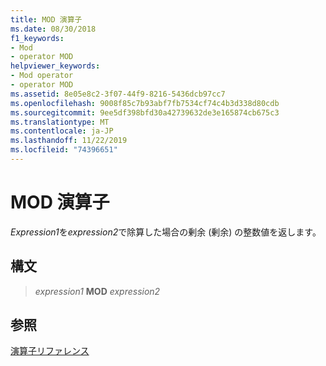 ```yaml
---
title: MOD 演算子
ms.date: 08/30/2018
f1_keywords:
- Mod
- operator MOD
helpviewer_keywords:
- Mod operator
- operator MOD
ms.assetid: 8e05e8c2-3f07-44f9-8216-5436dcb97cc7
ms.openlocfilehash: 9008f85c7b93abf7fb7534cf74c4b3d338d80cdb
ms.sourcegitcommit: 9ee5df398bfd30a42739632de3e165874cb675c3
ms.translationtype: MT
ms.contentlocale: ja-JP
ms.lasthandoff: 11/22/2019
ms.locfileid: "74396651"
---
```

# <a name="operator-mod"></a>MOD 演算子

*Expression1*を*expression2*で除算した場合の剰余 (剰余) の整数値を返します。

## <a name="syntax"></a>構文

> *expression1* **MOD** *expression2*

## <a name="see-also"></a>参照

[演算子リファレンス](operators-reference.md)
